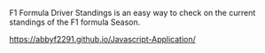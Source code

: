 F1 Formula Driver Standings is an easy way to check on the current standings of the F1 formula Season.

https://abbyf2291.github.io/Javascript-Application/ 
